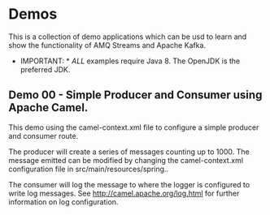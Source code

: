# Demos

This is a collection of demo applications which can be usd to learn and show the functionality of AMQ Streams and Apache Kafka.

* IMPORTANT: *  _ALL_ examples require Java 8.  The OpenJDK is the preferred JDK.

## Demo 00 - Simple Producer and Consumer using Apache Camel.
This demo using the camel-context.xml file to configure a simple producer and consumer route.  

The producer will create a series of messages counting up to 1000. The message emitted can be modified by changing the camel-context.xml configuration file in src/main/resources/spring..

The consumer will log the message to where the logger is configured to write log messages.  See <http://camel.apache.org/log.html> for further information on log configuration.
